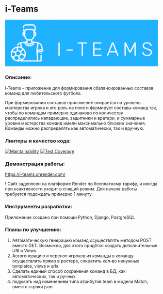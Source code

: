 # i-Teams
![Logo](/rooky_teams/static/logo2.png)

### Описание:
i-Teams - приложение для формирования сбалансированных составов команд для любительского футбола.

При формировании составов приложение опирается на уровень мастерства игрока и его роль на поле и формирует составы команд так, чтобы по командам примерно одинаково по количеству распределились нападающие, защитники и вратари, и суммарные уровни мастерства команд имели максимально близкие значения. Команды можно распределять как автоматически, так и вручную.

### Линтеры и качество кода:
[![Maintainability](https://api.codeclimate.com/v1/badges/a6b8e58aa6182b92136a/maintainability)](https://codeclimate.com/github/AIGelios/rookyteams/maintainability)
[![Test Coverage](https://api.codeclimate.com/v1/badges/a6b8e58aa6182b92136a/test_coverage)](https://codeclimate.com/github/AIGelios/rookyteams/test_coverage)

### Демонстрация работы:
https://i-teams.onrender.com/

! Сайт задеплоен на платформе Render по бесплатному тарифу, и иногда при неактивности уходит в спящий режим. Для начала работы требуется подождать примерно 1 минуту.

### Инструменты разработки:
Приложение создано при помощи Python, Django, PostgreSQL

### Планы по улучшению:
1) Автоматическую генерацию команд осуществлять методом POST вместо GET. Возможно, для этого придётся создать дополнительные URl и Views
2) Автогенерацию и перенос игроков из команды в команду осуществлять прямо в ростере, сократить кол-во ненужных templates, views и urls
3) Сделать единый способ сохранения команд в БД, как автоматических, так и ручных
4) подумать над изменением типа атрибутов team в модели Match, вместо строки json.
